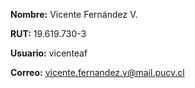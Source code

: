 __Nombre:__ Vicente Fernández V.

__RUT:__ 19.619.730-3

__Usuario:__ vicenteaf

__Correo:__ vicente.fernandez.v@mail.pucv.cl